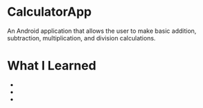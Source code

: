 # CalculatorApp

An Android application that allows the user to make basic addition, subtraction, multiplication, and division calculations.

# What I Learned

* 
* 
* 
